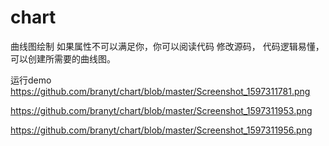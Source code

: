 # chart
曲线图绘制 
如果属性不可以满足你，你可以阅读代码 修改源码， 代码逻辑易懂，可以创建所需要的曲线图。

运行demo
https://github.com/branyt/chart/blob/master/Screenshot_1597311781.png

https://github.com/branyt/chart/blob/master/Screenshot_1597311953.png

https://github.com/branyt/chart/blob/master/Screenshot_1597311956.png
